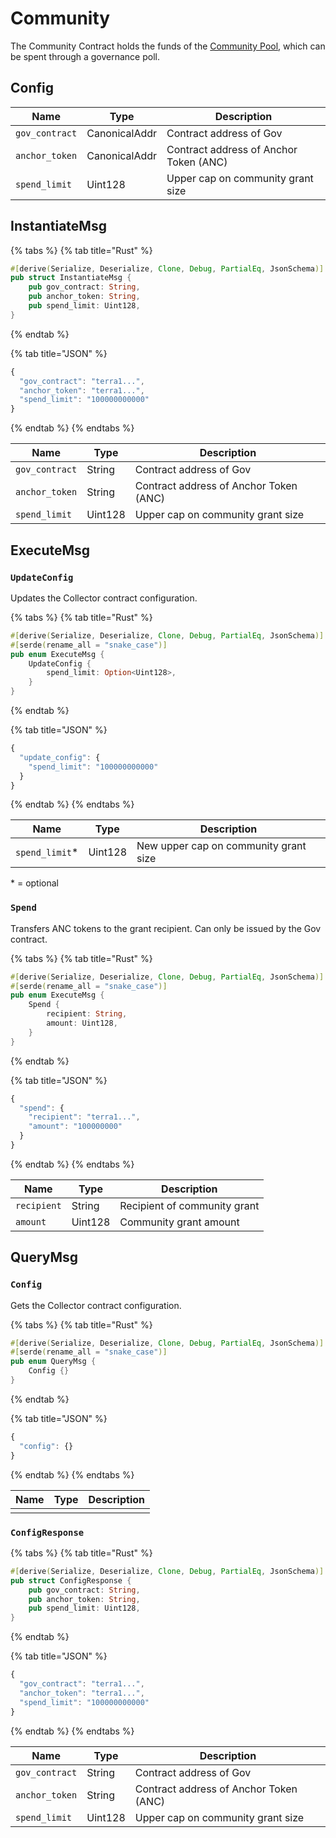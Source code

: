 # Community

The Community Contract holds the funds of the [Community Pool](../../protocol/anchor-governance/), which can be spent through a governance poll.&#x20;

## Config

| Name           | Type          | Description                            |
| -------------- | ------------- | -------------------------------------- |
| `gov_contract` | CanonicalAddr | Contract address of Gov                |
| `anchor_token` | CanonicalAddr | Contract address of Anchor Token (ANC) |
| `spend_limit`  | Uint128       | Upper cap on community grant size      |

## InstantiateMsg

{% tabs %}
{% tab title="Rust" %}
```rust
#[derive(Serialize, Deserialize, Clone, Debug, PartialEq, JsonSchema)]
pub struct InstantiateMsg {
    pub gov_contract: String, 
    pub anchor_token: String, 
    pub spend_limit: Uint128, 
}
```
{% endtab %}

{% tab title="JSON" %}
```javascript
{
  "gov_contract": "terra1...", 
  "anchor_token": "terra1...", 
  "spend_limit": "100000000000" 
}
```
{% endtab %}
{% endtabs %}

| Name           | Type    | Description                            |
| -------------- | ------- | -------------------------------------- |
| `gov_contract` | String  | Contract address of Gov                |
| `anchor_token` | String  | Contract address of Anchor Token (ANC) |
| `spend_limit`  | Uint128 | Upper cap on community grant size      |

## ExecuteMsg

### `UpdateConfig`

Updates the Collector contract configuration.

{% tabs %}
{% tab title="Rust" %}
```rust
#[derive(Serialize, Deserialize, Clone, Debug, PartialEq, JsonSchema)]
#[serde(rename_all = "snake_case")]
pub enum ExecuteMsg {
    UpdateConfig {
        spend_limit: Option<Uint128>, 
    }
}
```
{% endtab %}

{% tab title="JSON" %}
```javascript
{
  "update_config": {
    "spend_limit": "100000000000" 
  }
}
```
{% endtab %}
{% endtabs %}

| Name            | Type    | Description                           |
| --------------- | ------- | ------------------------------------- |
| `spend_limit`\* | Uint128 | New upper cap on community grant size |

\* = optional

### `Spend`

Transfers ANC tokens to the grant recipient. Can only be issued by the Gov contract.

{% tabs %}
{% tab title="Rust" %}
```rust
#[derive(Serialize, Deserialize, Clone, Debug, PartialEq, JsonSchema)]
#[serde(rename_all = "snake_case")]
pub enum ExecuteMsg {
    Spend {
        recipient: String, 
        amount: Uint128, 
    }
}
```
{% endtab %}

{% tab title="JSON" %}
```javascript
{
  "spend": {
    "recipient": "terra1...", 
    "amount": "100000000" 
  }
}
```
{% endtab %}
{% endtabs %}

| Name        | Type    | Description                  |
| ----------- | ------- | ---------------------------- |
| `recipient` | String  | Recipient of community grant |
| `amount`    | Uint128 | Community grant amount       |

## QueryMsg

### `Config`

Gets the Collector contract configuration.

{% tabs %}
{% tab title="Rust" %}
```rust
#[derive(Serialize, Deserialize, Clone, Debug, PartialEq, JsonSchema)]
#[serde(rename_all = "snake_case")]
pub enum QueryMsg {
    Config {}
}
```
{% endtab %}

{% tab title="JSON" %}
```javascript
{
  "config": {}
}
```
{% endtab %}
{% endtabs %}

| Name | Type | Description |
| ---- | ---- | ----------- |
|      |      |             |

### `ConfigResponse`

{% tabs %}
{% tab title="Rust" %}
```rust
#[derive(Serialize, Deserialize, Clone, Debug, PartialEq, JsonSchema)]
pub struct ConfigResponse {
    pub gov_contract: String,
    pub anchor_token: String,
    pub spend_limit: Uint128,
}
```
{% endtab %}

{% tab title="JSON" %}
```javascript
{
  "gov_contract": "terra1...", 
  "anchor_token": "terra1...", 
  "spend_limit": "100000000000" 
}
```
{% endtab %}
{% endtabs %}

| Name           | Type    | Description                            |
| -------------- | ------- | -------------------------------------- |
| `gov_contract` | String  | Contract address of Gov                |
| `anchor_token` | String  | Contract address of Anchor Token (ANC) |
| `spend_limit`  | Uint128 | Upper cap on community grant size      |
